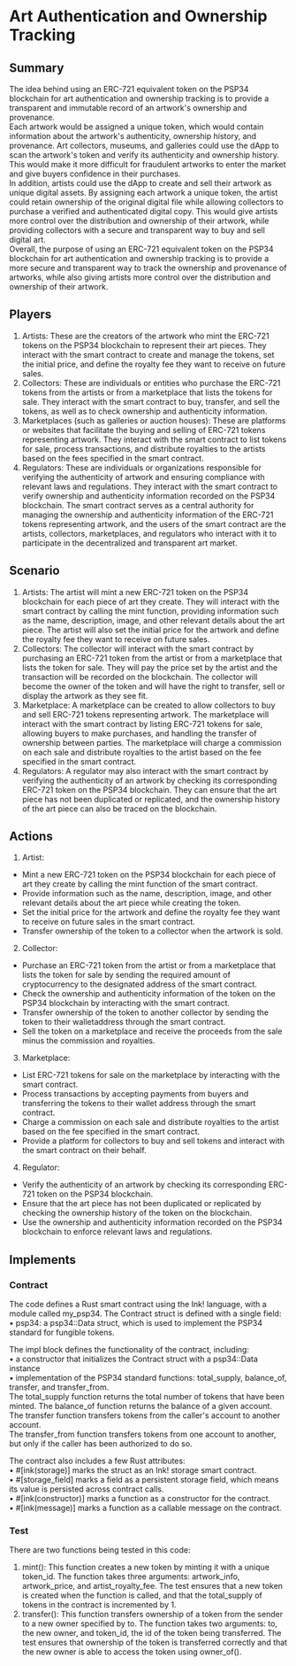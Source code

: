 # Art Authentication and Ownership Tracking
## Summary
The idea behind using an ERC-721 equivalent token on the PSP34 blockchain for art authentication and ownership tracking is to provide a transparent and immutable record of an artwork's ownership and provenance.  
Each artwork would be assigned a unique token, which would contain information about the artwork's authenticity, ownership history, and provenance. Art collectors, museums, and galleries could use the dApp to scan the artwork's token and verify its authenticity and ownership history. This would make it more difficult for fraudulent artworks to enter the market and give buyers confidence in their purchases.  
In addition, artists could use the dApp to create and sell their artwork as unique digital assets. By assigning each artwork a unique token, the artist could retain ownership of the original digital file while allowing collectors to purchase a verified and authenticated digital copy. This would give artists more control over the distribution and ownership of their artwork, while providing collectors with a secure and transparent way to buy and sell digital art.  
Overall, the purpose of using an ERC-721 equivalent token on the PSP34 blockchain for art authentication and ownership tracking is to provide a more secure and transparent way to track the ownership and provenance of artworks, while also giving artists more control over the distribution and ownership of their artwork.  

## Players
1. Artists: These are the creators of the artwork who mint the ERC-721 tokens on the PSP34 blockchain to represent their art pieces. They interact with the smart contract to create and manage the tokens, set the initial price, and define the royalty fee they want to receive on future sales.
2. Collectors: These are individuals or entities who purchase the ERC-721 tokens from the artists or from a marketplace that lists the tokens for sale. They interact with the smart contract to buy, transfer, and sell the tokens, as well as to check ownership and authenticity information.
3. Marketplaces (such as galleries or auction houses): These are platforms or websites that facilitate the buying and selling of ERC-721 tokens representing artwork. They interact with the smart contract to list tokens for sale, process transactions, and distribute royalties to the artists based on the fees specified in the smart contract.
4. Regulators: These are individuals or organizations responsible for verifying the authenticity of artwork and ensuring compliance with relevant laws and regulations. They interact with the smart contract to verify ownership and authenticity information recorded on the PSP34 blockchain.
The smart contract serves as a central authority for managing the ownership and authenticity information of the ERC-721 tokens representing artwork, and the users of the smart contract are the artists, collectors, marketplaces, and regulators who interact with it to participate in the decentralized and transparent art market.

## Scenario
1. Artists: The artist will mint a new ERC-721 token on the PSP34 blockchain for each piece of art they create. They will interact with the smart contract by calling the mint function, providing information such as the name, description, image, and other relevant details about the art piece. The artist will also set the initial price for the artwork and define the royalty fee they want to receive on future sales.
2. Collectors: The collector will interact with the smart contract by purchasing an ERC-721 token from the artist or from a marketplace that lists the token for sale. They will pay the price set by the artist and the transaction will be recorded on the blockchain. The collector will become the owner of the token and will have the right to transfer, sell or display the artwork as they see fit.
3. Marketplace: A marketplace can be created to allow collectors to buy and sell ERC-721 tokens representing artwork. The marketplace will interact with the smart contract by listing ERC-721 tokens for sale, allowing buyers to make purchases, and handling the transfer of ownership between parties. The marketplace will charge a commission on each sale and distribute royalties to the artist based on the fee specified in the smart contract.
4. Regulators: A regulator may also interact with the smart contract by verifying the authenticity of an artwork by checking its corresponding ERC-721 token on the PSP34 blockchain. They can ensure that the art piece has not been duplicated or replicated, and the ownership history of the art piece can also be traced on the blockchain.

## Actions
1. Artist:
- Mint a new ERC-721 token on the PSP34 blockchain for each piece of art they create by calling the mint function of the smart contract.
- Provide information such as the name, description, image, and other relevant details about the art piece while creating the token.
- Set the initial price for the artwork and define the royalty fee they want to receive on future sales in the smart contract.
- Transfer ownership of the token to a collector when the artwork is sold.
2. Collector:
- Purchase an ERC-721 token from the artist or from a marketplace that lists the token for sale by sending the required amount of cryptocurrency to the designated address of the smart contract.
- Check the ownership and authenticity information of the token on the PSP34 blockchain by interacting with the smart contract.
- Transfer ownership of the token to another collector by sending the token to their walletaddress through the smart contract.
- Sell the token on a marketplace and receive the proceeds from the sale minus the
commission and royalties. 
3. Marketplace:
- List ERC-721 tokens for sale on the marketplace by interacting with the smart contract.
- Process transactions by accepting payments from buyers and transferring the tokens to
their wallet address through the smart contract.
- Charge a commission on each sale and distribute royalties to the artist based on the fee
specified in the smart contract.
- Provide a platform for collectors to buy and sell tokens and interact with the smart
contract on their behalf. 
4. Regulator:
- Verify the authenticity of an artwork by checking its corresponding ERC-721 token on the PSP34 blockchain.
- Ensure that the art piece has not been duplicated or replicated by checking the ownership history of the token on the blockchain.
- Use the ownership and authenticity information recorded on the PSP34 blockchain to enforce relevant laws and regulations.

## Implements
### Contract
The code defines a Rust smart contract using the Ink! language, with a module called my_psp34. The Contract struct is defined with a single field:  
• psp34: a psp34::Data struct, which is used to implement the PSP34 standard for fungible tokens.  


The impl block defines the functionality of the contract, including:  
• a constructor that initializes the Contract struct with a psp34::Data instance  
• implementation of the PSP34 standard functions: total_supply, balance_of, transfer, and transfer_from.  
The total_supply function returns the total number of tokens that have been minted. The balance_of function returns the balance of a given account.  
The transfer function transfers tokens from the caller's account to another account.  
The transfer_from function transfers tokens from one account to another, but only if the caller has been authorized to do so.  


The contract also includes a few Rust attributes:  
• #[ink(storage)] marks the struct as an Ink! storage smart contract.  
• #[storage_field] marks a field as a persistent storage field, which means its value is persisted across contract calls.  
• #[ink(constructor)] marks a function as a constructor for the contract.  
• #[ink(message)] marks a function as a callable message on the contract.  

### Test
There are two functions being tested in this code:  
1. mint(): This function creates a new token by minting it with a unique token_id. The function
takes three arguments: artwork_info, artwork_price, and artist_royalty_fee. The test ensures that a new token is created when the function is called, and that the total_supply of tokens in the contract is incremented by 1.
2. transfer(): This function transfers ownership of a token from the sender to a new owner specified by to. The function takes two arguments: to, the new owner, and token_id, the id of the token being transferred. The test ensures that ownership of the token is transferred correctly and that the new owner is able to access the token using owner_of().
